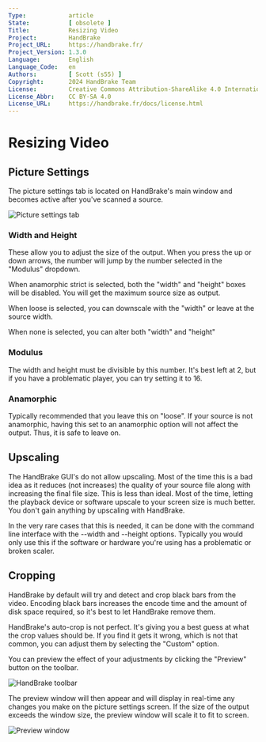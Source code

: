 ```yaml
---
Type:            article
State:           [ obsolete ]
Title:           Resizing Video
Project:         HandBrake
Project_URL:     https://handbrake.fr/
Project_Version: 1.3.0
Language:        English
Language_Code:   en
Authors:         [ Scott (s55) ]
Copyright:       2024 HandBrake Team
License:         Creative Commons Attribution-ShareAlike 4.0 International
License_Abbr:    CC BY-SA 4.0
License_URL:     https://handbrake.fr/docs/license.html
---
```


Resizing Video
=============================

## Picture Settings

The picture settings tab is located on HandBrake's main window and becomes active after you've scanned a source.

![Picture settings tab](../../images/windows/picture-settings-1.0.0.png "Picture settings tab")

### Width and Height

These allow you to adjust the size of the output.  When you press the up or down arrows, the number will jump by the number selected in the "Modulus" dropdown.

When anamorphic strict is selected, both the "width" and "height" boxes will be disabled. You will get the maximum source size as output.

When loose is selected, you can downscale with the "width" or leave at the source width.

When none is selected, you can alter both "width" and "height"

### Modulus

The width and height must be divisible by this number. It's best left at 2, but if you have a problematic player, you can try setting it to 16.

### Anamorphic

Typically recommended that you leave this on "loose". If your source is not anamorphic, having this set to an anamorphic option will not affect the output. Thus, it is safe to leave on.

## Upscaling

The HandBrake GUI's do not allow upscaling. Most of the time this is a bad idea as it reduces (not increases) the quality of your source file along with increasing the final file size. This is less than ideal. Most of the time, letting the playback device or software upscale to your screen size is much better. You don't gain anything by upscaling with HandBrake.

In the very rare cases that this is needed, it can be done with the command line interface with the --width and --height options.
Typically you would only use this if the software or hardware you're using has a problematic or broken scaler.

## Cropping

HandBrake by default will try and detect and crop black bars from the video. Encoding black bars increases the encode time and the amount of disk space required, so it's best to let HandBrake remove them.

HandBrake's auto-crop is not perfect. It's giving you a best guess at what the crop values should be. If you find it gets it wrong, which is not that common, you can adjust them by selecting the "Custom" option.

You can preview the effect of your adjustments by clicking the "Preview" button on the toolbar.

![HandBrake toolbar](../../images/windows/toolbar-1.0.0.png "HandBrake toolbar")

The preview window will then appear and will display in real-time any changes you make on the picture settings screen.
If the size of the output exceeds the window size, the preview window will scale it to fit to screen.

![Preview window](../../images/windows/preview-window-1.0.0.jpg "Preview window")
